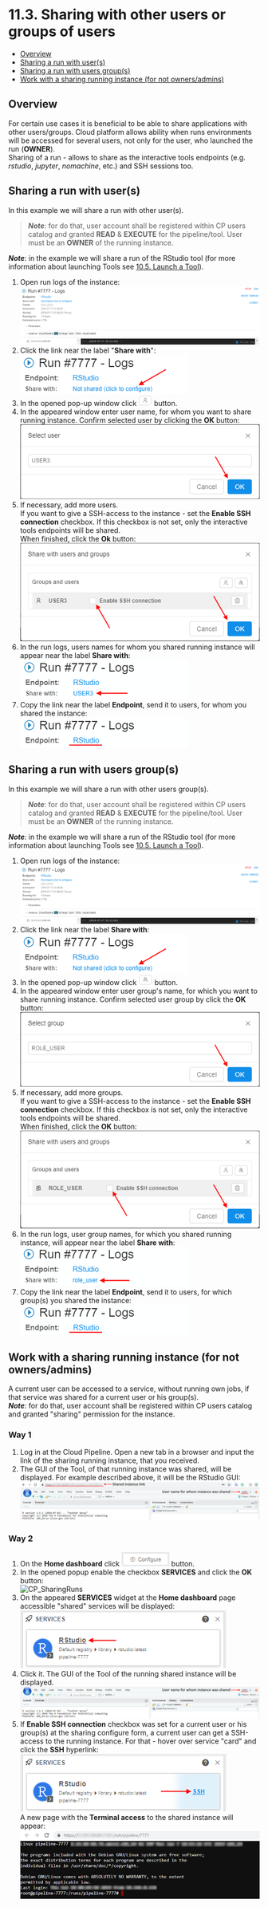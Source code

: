 # 11.3. Sharing with other users or groups of users

- [Overview](#overview)
- [Sharing a run with user(s)](#sharing-a-run-with-users)
- [Sharing a run with users group(s)](#sharing-a-run-with-users-groups)
- [Work with a sharing running instance (for not owners/admins)](#work-with-a-sharing-running-instance-for-not-ownersadmins)

## Overview

For certain use cases it is beneficial to be able to share applications with other users/groups. Cloud platform allows ability when runs environments will be accessed for several users, not only for the user, who launched the run (**OWNER**).  
Sharing of a run - allows to share as the interactive tools endpoints (e.g. _rstudio_, _jupyter_, _nomachine_, etc.) and SSH sessions too.

## Sharing a run with user(s)

In this example we will share a run with other user(s).  
> **_Note_**: for do that, user account shall be registered within CP users catalog and granted **READ** & **EXECUTE** for the pipeline/tool. User must be an **OWNER** of the running instance.

**_Note_**: in the example we will share a run of the RStudio tool (for more information about launching Tools see [10.5. Launch a Tool](../10_Manage_Tools/10.5._Launch_a_Tool.md)).

1. Open run logs of the instance:  
    ![CP_SharingRuns](attachments/SharingRuns_01.png)
2. Click the link near the label "**Share with**":  
    ![CP_SharingRuns](attachments/SharingRuns_02.png)
3. In the opened pop-up window click ![CP_SharingRuns](attachments/SharingRuns_03.png) button.
4. In the appeared window enter user name, for whom you want to share running instance. Confirm selected user by clicking the **OK** button:  
    ![CP_SharingRuns](attachments/SharingRuns_04.png)
5. If necessary, add more users.  
    If you want to give a SSH-access to the instance - set the **Enable SSH connection** checkbox. If this checkbox is not set, only the interactive tools endpoints will be shared.  
    When finished, click the **Ok** button:  
    ![CP_SharingRuns](attachments/SharingRuns_05.png)
6. In the run logs, users names for whom you shared running instance will appear near the label **Share with**:  
    ![CP_SharingRuns](attachments/SharingRuns_06.png)
7. Copy the link near the label **Endpoint**, send it to users, for whom you shared the instance:  
    ![CP_SharingRuns](attachments/SharingRuns_07.png)

## Sharing a run with users group(s)

In this example we will share a run with other users group(s).  
> **_Note_**: for do that, user account shall be registered within CP users catalog and granted **READ** & **EXECUTE** for the pipeline/tool. User must be an **OWNER** of the running instance.

**_Note_**: in the example we will share a run of the RStudio tool (for more information about launching Tools see [10.5. Launch a Tool](../10_Manage_Tools/10.5._Launch_a_Tool.md)).

1. Open run logs of the instance:  
    ![CP_SharingRuns](attachments/SharingRuns_01.png)
2. Click the link near the label **Share with**:  
    ![CP_SharingRuns](attachments/SharingRuns_02.png)
3. In the opened pop-up window click ![CP_SharingRuns](attachments/SharingRuns_08.png) button.
4. In the appeared window enter user group's name, for which you want to share running instance. Confirm selected user group by click the **OK** button:  
    ![CP_SharingRuns](attachments/SharingRuns_09.png)
5. If necessary, add more groups.  
    If you want to give a SSH-access to the instance - set the **Enable SSH connection** checkbox. If this checkbox is not set, only the interactive tools endpoints will be shared.  
    When finished, click the **OK** button:  
    ![CP_SharingRuns](attachments/SharingRuns_10.png)
6. In the run logs, user group names, for which you shared running instance, will appear near the label **Share with**:  
    ![CP_SharingRuns](attachments/SharingRuns_15.png)
7. Copy the link near the label **Endpoint**, send it to users, for which group(s) you shared the instance:  
    ![CP_SharingRuns](attachments/SharingRuns_07.png)

## Work with a sharing running instance (for not owners/admins)

A current user can be accessed to a service, without running own jobs, if that service was shared for a current user or his group(s).  
**_Note_**: for do that, user account shall be registered within CP users catalog and granted "sharing" permission for the instance.

### Way 1

1. Log in at the Cloud Pipeline. Open a new tab in a browser and input the link of the sharing running instance, that you received.
2. The GUI of the Tool, of that running instance was shared, will be displayed. For example described above, it will be the RStudio GUI:  
    ![CP_SharingRuns](attachments/SharingRuns_11.png)

### Way 2

1. On the **Home dashboard** click ![CP_SharingRuns](attachments/SharingRuns_12.png) button.
2. In the opened popup enable the checkbox **SERVICES** and click the **OK** button:  
    ![CP_SharingRuns](attachments/SharingRuns_13.png)
3. On the appeared **SERVICES** widget at the **Home dashboard** page accessible "shared" services will be displayed:  
    ![CP_SharingRuns](attachments/SharingRuns_14.png)
4. Click it. The GUI of the Tool of the running shared instance will be displayed.  
    ![CP_SharingRuns](attachments/SharingRuns_16.png)
5. If **Enable SSH connection** checkbox was set for a current user or his group(s) at the sharing configure form, a current user can get a SSH-access to the running instance. For that - hover over service "card" and click the **SSH** hyperlink:  
    ![CP_SharingRuns](attachments/SharingRuns_17.png)  
    A new page with the **Terminal access** to the shared instance will appear:  
    ![CP_SharingRuns](attachments/SharingRuns_18.png)

